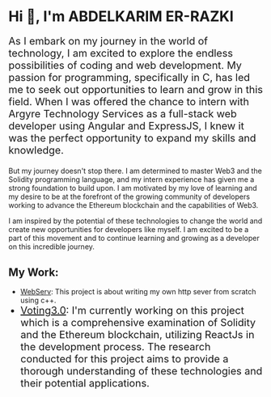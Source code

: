 <h1>Hi 👋, I'm ABDELKARIM ER-RAZKI</h1>
<p style="font-size:20px;">As I embark on my journey in the world of technology, I am excited to explore the endless possibilities of coding and web development. My passion for programming, specifically in C, has led me to seek out opportunities to learn and grow in this field. When I was offered the chance to intern with Argyre Technology Services as a full-stack web developer using Angular and ExpressJS, I knew it was the perfect opportunity to expand my skills and knowledge.

But my journey doesn't stop there. I am determined to master Web3 and the Solidity programming language, and my intern experience has given me a strong foundation to build upon. I am motivated by my love of learning and my desire to be at the forefront of the growing community of developers working to advance the Ethereum blockchain and the capabilities of Web3.

I am inspired by the potential of these technologies to change the world and create new opportunities for developers like myself. I am excited to be a part of this movement and to continue learning and growing as a developer on this incredible journey.</p>
<h2>My Work:</h2>
<ul>
  <li><a href="https://github.com/abdelkarimer-razki/webserv">WebServ</a>: This project is about writing my own http sever from scratch using c++.</li>
  <li style="font-size:20px;"><a href="https://github.com/FRAGG33R/Voting3.0">Voting3.0</a>: I'm currently working on this project which is a comprehensive examination of Solidity and the Ethereum blockchain, utilizing ReactJs in the development process. The research conducted for this project aims to provide a thorough understanding of these technologies and their potential applications.</li>
</ul>
